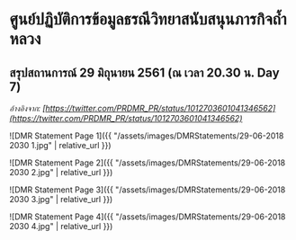 ---
---

# ศูนย์ปฏิบัติการข้อมูลธรณีวิทยาสนับสนุนภารกิจถ้ำหลวง

## สรุปสถานการณ์ 29 มิถุนายน 2561 (ณ เวลา 20.30 น. Day 7)

_อ้างอิงจาก: [https://twitter.com/PRDMR_PR/status/1012703601041346562](https://twitter.com/PRDMR_PR/status/1012703601041346562)_

![DMR Statement Page 1]({{ "/assets/images/DMRStatements/29-06-2018 2030 1.jpg" | relative_url }})

![DMR Statement Page 2]({{ "/assets/images/DMRStatements/29-06-2018 2030 2.jpg" | relative_url }})

![DMR Statement Page 3]({{ "/assets/images/DMRStatements/29-06-2018 2030 3.jpg" | relative_url }})

![DMR Statement Page 4]({{ "/assets/images/DMRStatements/29-06-2018 2030 4.jpg" | relative_url }})
